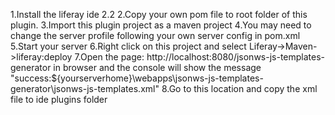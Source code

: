 1.Install the liferay ide 2.2
2.Copy your own pom file to root folder of this plugin.
3.Import this plugin project as a maven project
4.You may need to change the server profile following your own server config in pom.xml
5.Start your server
6.Right click on this project and select Liferay->Maven->liferay:deploy
7.Open the page: http://localhost:8080/jsonws-js-templates-generator in browser and the console will show the message "success:${yourserverhome}\webapps\jsonws-js-templates-generator\jsonws-js-templates.xml"
8.Go to this location and copy the xml file to ide plugins folder